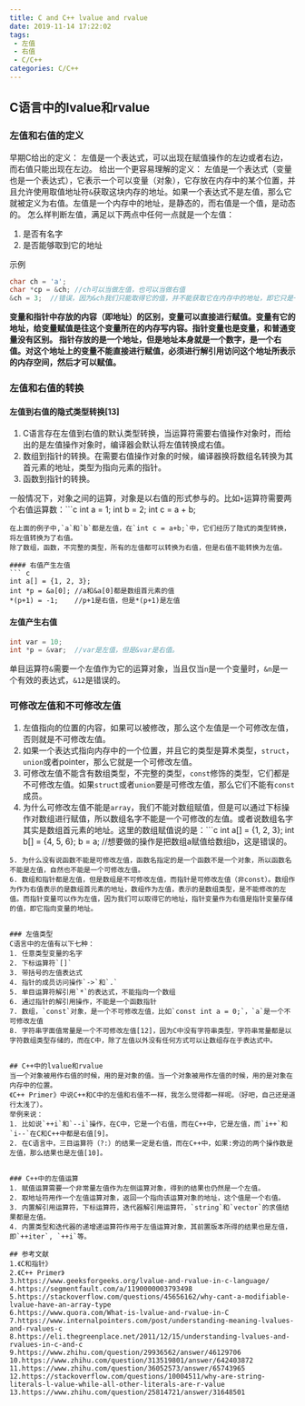 ```yaml
---
title: C and C++ lvalue and rvalue
date: 2019-11-14 17:22:02
tags:
 - 左值
 - 右值
 - C/C++
categories: C/C++
---
```


## C语言中的lvalue和rvalue

### 左值和右值的定义
早期C给出的定义：
左值是一个表达式，可以出现在赋值操作的左边或者右边，而右值只能出现在左边。
给出一个更容易理解的定义：
左值是一个表达式（变量也是一个表达式），它表示一个可以变量（对象），它存放在内存中的某个位置，并且允许使用取值地址符`&`获取这块内存的地址。如果一个表达式不是左值，那么它就被定义为右值。左值是一个内存中的地址，是静态的，而右值是一个值，是动态的。
怎么样判断左值，满足以下两点中任何一点就是一个左值：
1. 是否有名字
2. 是否能够取到它的地址

示例
```c
char ch = 'a';
char *cp = &ch; //ch可以当做左值，也可以当做右值
&ch = 3;  //错误，因为&ch我们只能取得它的值，并不能获取它在内存中的地址，即它只是一个右值，不能当做左值。
```
**变量和指针中存放的内容（即地址）的区别，变量可以直接进行赋值。变量有它的地址，给变量赋值是往这个变量所在的内存写内容。指针变量也是变量，和普通变量没有区别。
指针存放的是一个地址，但是地址本身就是一个数字，是一个右值。对这个地址上的变量不能直接进行赋值，必须进行解引用访问这个地址所表示的内存空间，然后才可以赋值。**


### 左值和右值的转换
#### 左值到右值的隐式类型转换[13]
1. C语言存在左值到右值的默认类型转换，当运算符需要右值操作对象时，而给出的是左值操作对象时，编译器会默认将左值转换成右值。
2. 数组到指针的转换。在需要右值操作对象的时候，编译器换将数组名转换为其首元素的地址，类型为指向元素的指针。
3. 函数到指针的转换。

一般情况下，对象之间的运算，对象是以右值的形式参与的。比如`+`运算符需要两个右值运算数：```c
int a = 1;
int b = 2;
int c = a + b;
```
在上面的例子中,`a`和`b`都是左值，在`int c = a+b;`中，它们经历了隐式的类型转换，将左值转换为了右值。
除了数组，函数，不完整的类型，所有的左值都可以转换为右值，但是右值不能转换为左值。

#### 右值产生左值
``` c
int a[] = {1, 2, 3};
int *p = &a[0]; //a和&a[0]都是数组首元素的值
*(p+1) = -1;    //p+1是右值，但是*(p+1)是左值
```

#### 左值产生右值
``` c
int var = 10;
int *p = &var;  //var是左值，但是&var是右值。
```
单目运算符`&`需要一个左值作为它的运算对象，当且仅当`n`是一个变量时，`&n`是一个有效的表达式，`&12`是错误的。


### 可修改左值和不可修改左值
1. 左值指向的位置的内容，如果可以被修改，那么这个左值是一个可修改左值，否则就是不可修改左值。
2. 如果一个表达式指向内存中的一个位置，并且它的类型是算术类型，`struct`，`union`或者pointer，那么它就是一个可修改左值。
3. 可修改左值不能含有数组类型，不完整的类型，`const`修饰的类型，它们都是不可修改左值。如果`struct`或者`union`要是可修改左值，那么它们不能有`const`成员。
4. 为什么可修改左值不能是`array`，我们不能对数组赋值，但是可以通过下标操作对数组进行赋值，所以数组名字不能是一个可修改的左值。或者说数组名字其实是数组首元素的地址。这里的数组赋值说的是：```c
int a[] = {1, 2, 3};
int b[] = {4, 5, 6};
b = a;  //想要做的操作是把数组a赋值给数组b，这是错误的。
```
5. 为什么没有说函数不能是可修改左值，函数名指定的是一个函数不是一个对象，所以函数名不能是左值，自然也不能是一个可修改左值。
6. 数组和指针都是左值，但是数组是不可修改左值，而指针是可修改左值（非const）。数组作为作为右值表示的是数组首元素的地址，数组作为左值，表示的是数组类型，是不能修改的左值。而指针变量可以作为左值，因为我们可以取得它的地址，指针变量作为右值是指针变量存储的值，即它指向变量的地址。


### 左值类型
C语言中的左值有以下七种：
1. 任意类型变量的名字
2. 下标运算符`[]`
3. 带括号的左值表达式
4. 指针的成员访问操作`->`和`.`
5. 单目运算符解引用`*`的表达式，不能指向一个数组
6. 通过指针的解引用操作，不能是一个函数指针
7. 数组，`const`对象，是一个不可修改左值，比如`const int a = 0;`，`a`是一个不可修改左值
8. 字符串字面值常量是一个不可修改左值[12]，因为C中没有字符串类型，字符串常量都是以字符数组类型存储的，而在C中，除了左值以外没有任何方式可以让数组存在于表达式中。


## C++中的lvalue和rvalue
当一个对象被用作右值的时候，用的是对象的值。当一个对象被用作左值的时候，用的是对象在内存中的位置。
《C++ Primer》中说C++和C中的左值和右值不一样，我怎么觉得都一样呢。（好吧，自己还是道行太浅了）。
举例来说：
1. 比如说`++i`和`--i`操作，在C中，它是一个右值，而在C++中，它是左值，而`i++`和`i--`在C和C++中都是右值[9]。
2. 在C语言中，三目运算符（?:）的结果一定是右值，而在C++中，如果:旁边的两个操作数是左值，那么结果也是左值[10]。


### C++中的左值运算
1. 赋值运算需要一个非常量左值作为左侧运算对象，得到的结果也仍然是一个左值。
2. 取地址符用作一个左值运算对象，返回一个指向该运算对象的地址，这个值是一个右值。
3. 内置解引用运算符，下标运算符，迭代器解引用运算符，`string`和`vector`的求值结果都是左值。
4. 内置类型和迭代器的递增递运算符作用于左值运算对象，其前置版本所得的结果也是左值，即`++iter`, `++i`等。

## 参考文献
1.《C和指针》
2.《C++ Primer》
3.https://www.geeksforgeeks.org/lvalue-and-rvalue-in-c-language/
4.https://segmentfault.com/a/1190000003793498
5.https://stackoverflow.com/questions/45656162/why-cant-a-modifiable-lvalue-have-an-array-type
6.https://www.quora.com/What-is-lvalue-and-rvalue-in-C
7.https://www.internalpointers.com/post/understanding-meaning-lvalues-and-rvalues-c
8.https://eli.thegreenplace.net/2011/12/15/understanding-lvalues-and-rvalues-in-c-and-c
9.https://www.zhihu.com/question/29936562/answer/46129706
10.https://www.zhihu.com/question/313519801/answer/642403872
11.https://www.zhihu.com/question/36052573/answer/65743965
12.https://stackoverflow.com/questions/10004511/why-are-string-literals-l-value-while-all-other-literals-are-r-value
13.https://www.zhihu.com/question/25814721/answer/31648501
